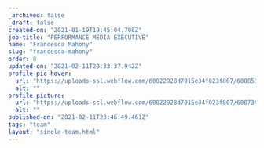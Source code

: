 ```yaml
---
_archived: false
_draft: false
created-on: "2021-01-19T19:45:04.708Z"
job-title: "PERFORMANCE MEDIA EXECUTIVE"
name: "Francesca Mahony"
slug: "francesca-mahony"
order: 8
updated-on: "2021-02-11T20:33:37.942Z"
profile-pic-hover:
  url: "https://uploads-ssl.webflow.com/60022928d7015e34f023f807/600851d7daeace1d2d9af5f1_FrancescaM.gif"
  alt: ""
profile-picture:
  url: "https://uploads-ssl.webflow.com/60022928d7015e34f023f807/600736b9ed361c03dd883f20_Francesca.gif"
  alt: ""
published-on: "2021-02-11T23:46:49.461Z"
tags: "team"
layout: "single-team.html"
---
```



